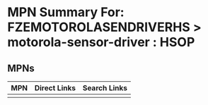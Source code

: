 



# MPN Summary For: FZEMOTOROLASENDRIVERHS > motorola-sensor-driver : HSOP

## MPNs
  

|MPN|Direct Links|Search Links|
| :--- | :--- | :--- |
||||
